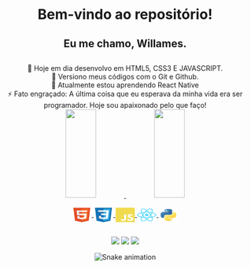 <div align="center">
<h1> Bem-vindo ao repositório!</h1>
<h2>Eu me chamo, Willames.<h2>
</div>
<div align="center"> 
    🔭 Hoje em dia desenvolvo em HTML5, CSS3 E JAVASCRIPT.<br>
    🧠 Versiono meus códigos com o Git e Github.<br>
    🌱 Atualmente estou aprendendo React Native<br>
    ⚡ Fato engraçado: A última coisa que eu esperava da minha vida era ser programador. Hoje sou apaixonado pelo que faço!
</div>
  
<div align="center">
  <a href="https://github.com/willamesbarbosa">
  <img height="180em" width="35%" src="https://github-readme-stats.vercel.app/api?username=willamesbarbosa&show_icons=true&theme=dracula&include_all_commits=true&count_private=true"/>
  <img height="180em" width="35%" src="https://github-readme-stats.vercel.app/api/top-langs/?username=willamesbarbosa&layout=compact&langs_count=7&theme=dracula"/>
</div>
  
  


  
  <div style="display: inline_block" align="center"><br>
<!--<img align="center" alt="Will-Ts" height="30" width="40" src="https://raw.githubusercontent.com/devicons/devicon/master/icons/typescript/typescript-plain.svg">-->  
  <img align="center" alt="Will-HTML" height="30" width="40" src="https://raw.githubusercontent.com/devicons/devicon/master/icons/html5/html5-original.svg">
  <img align="center" alt="Will-CSS" height="30" width="40" src="https://raw.githubusercontent.com/devicons/devicon/master/icons/css3/css3-original.svg">
  <img align="center" alt="Will-Js" height="30" width="40" src="https://raw.githubusercontent.com/devicons/devicon/master/icons/javascript/javascript-plain.svg">
  <img align="center" alt="Will-React" height="30" width="40" src="https://raw.githubusercontent.com/devicons/devicon/master/icons/react/react-original.svg">
  <img align="center" alt="Will-Python" height="30" width="40" src="https://raw.githubusercontent.com/devicons/devicon/master/icons/python/python-original.svg">
  <!--<img align="center" alt="Will-Csharp" height="30" width="40" src="https://raw.githubusercontent.com/devicons/devicon/master/icons/csharp/csharp-original.svg">-->
</div>
  
 ## 
  
  
<div align="center"> 
  <a href="https://instagram.com/_willamesbarbosa" target="_blank"><img src="https://img.shields.io/badge/-Instagram-%23E4405F?style=for-the-badge&logo=instagram&logoColor=white" target="_blank"></a> 
  <a href = "mailto:willamessilva1999@gmail.com"><img src="https://img.shields.io/badge/-Gmail-%23333?style=for-the-badge&logo=gmail&logoColor=white" target="_blank"></a>
  <a href="https://www.linkedin.com/in/willamessilvab" target="_blank"><img src="https://img.shields.io/badge/-LinkedIn-%230077B5?style=for-the-badge&logo=linkedin&logoColor=white" target="_blank"></a> 
 
  ![Snake animation](https://github.com/willamesbarbosa/willamesbarbosa/blob/output/github-contribution-grid-snake.svg)
 
</div>
